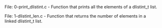 File: 0-print_dlistint.c - Function that prints all the elements of a dlistint_t list.

File: 1-dlistint_len.c - Function that returns the number of elements in a linked dlistint_t list.
